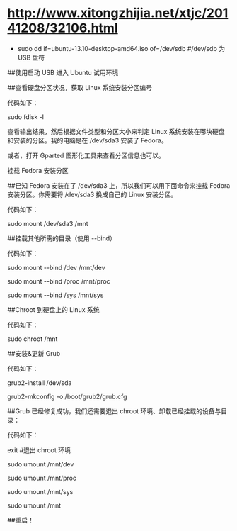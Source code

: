 # http://www.xitongzhijia.net/xtjc/20141208/32106.html

- sudo dd if=ubuntu-13.10-desktop-amd64.iso of=/dev/sdb #/dev/sdb 为 USB 盘符

##使用启动 USB 进入 Ubuntu 试用环境

##查看硬盘分区状况，获取 Linux 系统安装分区编号

代码如下：

sudo fdisk -l

查看输出结果，然后根据文件类型和分区大小来判定 Linux 系统安装在哪块硬盘和安装的分区。我的电脑是在 /dev/sda3 安装了 Fedora。

或者，打开 Gparted 图形化工具来查看分区信息也可以。

挂载 Fedora 安装分区

##已知 Fedora 安装在了 /dev/sda3 上，所以我们可以用下面命令来挂载 Fedora 安装分区。你需要将 /dev/sda3 换成自己的 Linux 安装分区。

代码如下：

sudo mount /dev/sda3 /mnt

##挂载其他所需的目录（使用 --bind）

代码如下：

sudo mount --bind /dev /mnt/dev

sudo mount --bind /proc /mnt/proc

sudo mount --bind /sys /mnt/sys

##Chroot 到硬盘上的 Linux 系统

代码如下：

sudo chroot /mnt

##安装&更新 Grub

代码如下：

grub2-install /dev/sda

grub2-mkconfig -o /boot/grub2/grub.cfg

##Grub 已经修复成功，我们还需要退出 chroot 环境、卸载已经挂载的设备与目录：

代码如下：

exit #退出 chroot 环境

sudo umount /mnt/dev

sudo umount /mnt/proc

sudo umount /mnt/sys

sudo umount /mnt

##重启！
